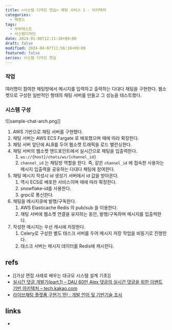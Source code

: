 ```yaml
---
title: <시스템 디자인 연습> 채팅 서비스 1 - 아키텍처
categories:
  - 백엔드
tags:
  - 부하테스트
  - 시스템디자인
date: 2024-01-06T12:11:10+09:00
draft: false
modified: 2024-04-07T11:56:10+09:00
featured: false
series: 시스템 디자인 연습
---
```


### 작업
여러명이 참여한 채팅방에서 메시지를 입력하고 출력하는 다대다 채팅을 구현한다. 웹소켓으로 구성한 일반적인 형태의 채팅 서버를 만들고 그 성능을 테스트했다.

### 시스템 구성
![[sample-chat-arch.png]]

1. AWS 기반으로 채팅 서버를 구현했다. 
2. 채팅 서버는 AWS ECS Fargate 로 배포했으며 때에 따라 확장한다.
3. 채팅 서버 앞단에 ALB를 두어 웹소켓 트래픽을 로드 밸런싱한다.
4. 채팅 서버의 웹소켓 엔드포인트에서 실시간으로 채팅을 입출력한다.
	1. `ws://{host}/chats/ws/{channel_id}`
	2. `channel_id` 는 채팅방 역할을 한다. 즉, 같은 `channel_id` 에 접속한 사용자는 메시지 입출력을 공유하는 다대다 채팅에 참여한다.
5. 채팅 메시지 작성시 id 생성기 서버에서 id 값을 받아온다.
	1. 역시 ECS로 배포한 서비스이며 때에 따라 확장한다.
	2. snowflake-id를 사용한다.
	3. grpc로 통신한다.
6. 채팅을 메시지큐에 발행/구독한다.
	1. AWS Elasticache Redis 의 pub/sub 을 이용한다.
	2. 채팅 서버에 웹소켓 연결을 유지하는 동안, 발행/구독하며 메시지를 입출력한다.
7. 작성한 메시지는 우선 캐시에 저장한다.
	1. Celery로 구성한 별도 태스크 서버를 두어 메시지 저장 작업을 비동기로 진행한다.
	2. 태스크 서버는 메시지 데이터를 Redis에 캐시한다.




## refs
- [[가상 면접 사례로 배우는 대규모 시스템 설계 기초]]
- [실시간 댓글 개발기(part.1) – DAU 60만 Alex 댓글의 실시간 댓글을 위한 이벤트 기반 아키텍처 – tech.kakao.com](https://tech.kakao.com/2020/06/08/websocket-part1/)
- [라이브채팅 플랫폼 구현기 1탄 : 개발 언어 및 기반기술 조사](https://kakaoentertainment-tech.tistory.com/109)


## links
- 
